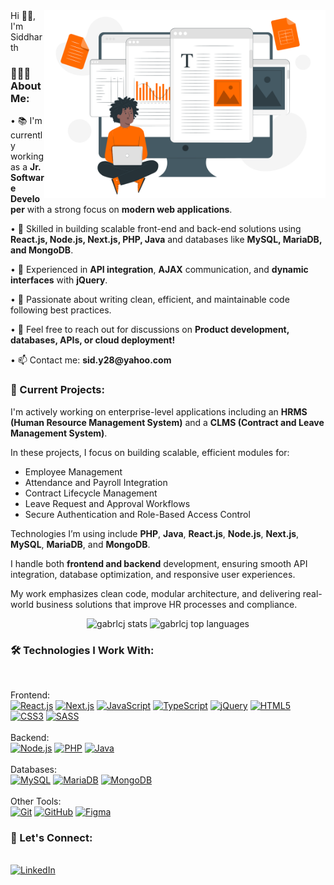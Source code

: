 <img align="right" src="https://raw.githubusercontent.com/gabrlcj/gabrlcj/2aa161dfb942e25ec84396721837dfccc98e08f2/Illustration.svg" alt="Illustration" title="Illustration Storyset" width=450/>
Hi 👋🏽, I'm Siddharth


<div align="left"> <h3>👨🏽‍💻 About Me:</h3> <p>• 📚 I'm currently working as a <b>Jr. Software Developer</b> with a strong focus on <b>modern web applications</b>.</p> <p>• 🧠 Skilled in building scalable front-end and back-end solutions using <b>React.js, Node.js, Next.js, PHP, Java</b> and databases like <b>MySQL, MariaDB, and MongoDB</b>.</p> <p>• 🔧 Experienced in <b>API integration</b>, <b>AJAX</b> communication, and <b>dynamic interfaces</b> with <b>jQuery</b>.</p> <p>• 🎯 Passionate about writing clean, efficient, and maintainable code following best practices.</p> <p>• 💬 Feel free to reach out for discussions on <b>Product development, databases, APIs, or cloud deployment!</b></p> <p>• 📫 Contact me: <b>sid.y28@yahoo.com</b></p> </div> <div align="left"> <h3>🚀 Current Projects:</h3> <p>I'm actively working on enterprise-level applications including an <b>HRMS (Human Resource Management System)</b> and a <b>CLMS (Contract and Leave Management System)</b>.</p> <p>In these projects, I focus on building scalable, efficient modules for:</p> <ul> <li>Employee Management</li> <li>Attendance and Payroll Integration</li> <li>Contract Lifecycle Management</li> <li>Leave Request and Approval Workflows</li> <li>Secure Authentication and Role-Based Access Control</li> </ul> <p>Technologies I’m using include <b>PHP</b>, <b>Java</b>, <b>React.js</b>, <b>Node.js</b>, <b>Next.js</b>, <b>MySQL</b>, <b>MariaDB</b>, and <b>MongoDB</b>.</p> <p>I handle both <b>frontend and backend</b> development, ensuring smooth API integration, database optimization, and responsive user experiences.</p> <p>My work emphasizes clean code, modular architecture, and delivering real-world business solutions that improve HR processes and compliance.</p> </div> <div align="center"> <img height="155em" src="https://github-readme-stats.vercel.app/api?username=gabrlcj&show_icons=true&theme=slateorange&title_color=f34213&text_color=0c0c0c&icon_color=0c0c0c&locale=en&hide_border=true&bg_color=bbb8b2" alt="gabrlcj stats" /> <img height="155em" src="https://github-readme-stats.vercel.app/api/top-langs?username=gabrlcj&show_icons=true&theme=slateorange&title_color=f34213&text_color=0c0c0c&icon_color=0c0c0c&layout=compact&hide_border=true&bg_color=bbb8b2" alt="gabrlcj top languages" /> </div> <div> <h3>🛠️ Technologies I Work With:</h3><br>

Frontend: <br> <a href="#"><img src="https://img.shields.io/static/v1?label=&message=React.js&color=%2361DAFB&style=for-the-badge&logo=react&logoColor=black" alt="React.js"></a> <a href="#"><img src="https://img.shields.io/static/v1?label=&message=Next.js&color=%23000000&style=for-the-badge&logo=nextdotjs&logoColor=white" alt="Next.js"></a> <a href="#"><img src="https://img.shields.io/static/v1?label=&message=JavaScript&color=%23F7DF1E&style=for-the-badge&logo=javascript&logoColor=black" alt="JavaScript"></a> <a href="#"><img src="https://img.shields.io/static/v1?label=&message=TypeScript&color=%233178C6&style=for-the-badge&logo=typescript&logoColor=white" alt="TypeScript"></a> <a href="#"><img src="https://img.shields.io/static/v1?label=&message=jQuery&color=%230769AD&style=for-the-badge&logo=jquery&logoColor=white" alt="jQuery"></a> <a href="#"><img src="https://img.shields.io/static/v1?label=&message=HTML5&color=%23E34F26&style=for-the-badge&logo=html5&logoColor=white" alt="HTML5"></a> <a href="#"><img src="https://img.shields.io/static/v1?label=&message=CSS3&color=%231572B6&style=for-the-badge&logo=css3&logoColor=white" alt="CSS3"></a> <a href="#"><img src="https://img.shields.io/static/v1?label=&message=SASS&color=%23CC6699&style=for-the-badge&logo=sass&logoColor=white" alt="SASS"></a>
<br><br>
Backend: <br> <a href="#"><img src="https://img.shields.io/static/v1?label=&message=Node.js&color=%23339933&style=for-the-badge&logo=nodedotjs&logoColor=white" alt="Node.js"></a> <a href="#"><img src="https://img.shields.io/static/v1?label=&message=PHP&color=%23777BB4&style=for-the-badge&logo=php&logoColor=white" alt="PHP"></a> <a href="#"><img src="https://img.shields.io/static/v1?label=&message=Java&color=%23007396&style=for-the-badge&logo=java&logoColor=white" alt="Java"></a>
<br><br>
Databases: <br> <a href="#"><img src="https://img.shields.io/static/v1?label=&message=MySQL&color=%234479A1&style=for-the-badge&logo=mysql&logoColor=white" alt="MySQL"></a> <a href="#"><img src="https://img.shields.io/static/v1?label=&message=MariaDB&color=%23003545&style=for-the-badge&logo=mariadb&logoColor=white" alt="MariaDB"></a> <a href="#"><img src="https://img.shields.io/static/v1?label=&message=MongoDB&color=%2347A248&style=for-the-badge&logo=mongodb&logoColor=white" alt="MongoDB"></a>
<br><br>
Other Tools: <br> <a href="#"><img src="https://img.shields.io/static/v1?label=&message=Git&color=%23F05032&style=for-the-badge&logo=git&logoColor=white" alt="Git"></a> <a href="#"><img src="https://img.shields.io/static/v1?label=&message=GitHub&color=%23181717&style=for-the-badge&logo=github&logoColor=white" alt="GitHub"></a> <a href="#"><img src="https://img.shields.io/static/v1?label=&message=Figma&color=%23F24E1E&style=for-the-badge&logo=figma&logoColor=white" alt="Figma"></a>
</div> <div> <h3>📱 Let's Connect:</h3><br> <a href="https://www.linkedin.com/in/0xsiddharth/" target="_blank"><img src="https://img.shields.io/static/v1?label=&message=LinkedIn&color=0A66C2&style=for-the-badge&logo=linkedin&logoColor=white" alt="LinkedIn"></a></div>
